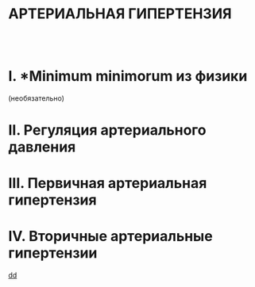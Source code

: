 # АРТЕРИАЛЬНАЯ ГИПЕРТЕНЗИЯ
<br/>
<br/>

# I. *Minimum minimorum из физики
(необязательно)

# II. Регуляция артериального давления

# III. Первичная артериальная гипертензия

# IV. Вторичные артериальные гипертензии





[dd](README.md)
